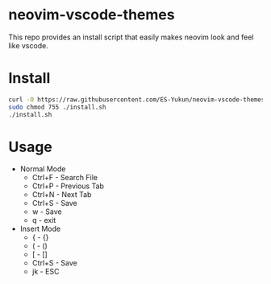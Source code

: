 # neovim-vscode-themes
This repo provides an install script that easily makes neovim look and feel like vscode.

# Install
```bash
curl -O https://raw.githubusercontent.com/ES-Yukun/neovim-vscode-themes/main/install.sh
sudo chmod 755 ./install.sh
./install.sh
```

# Usage
- Normal Mode
  * Ctrl+F - Search File
  * Ctrl+P - Previous Tab
  * Ctrl+N - Next Tab
  * Ctrl+S - Save
  * w      - Save
  * q      - exit
- Insert Mode
  * {      - {}
  * (      - ()
  * \[      - []
  * Ctrl+S - Save
  * jk     - ESC

